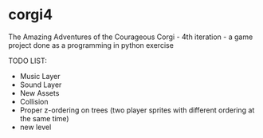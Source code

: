 # corgi4
The Amazing Adventures of the Courageous Corgi - 4th iteration - a game project done as a programming in python exercise

TODO LIST:
- Music Layer
- Sound Layer
- New Assets
- Collision
- Proper z-ordering on trees (two player sprites with different ordering at the same time)
- new level